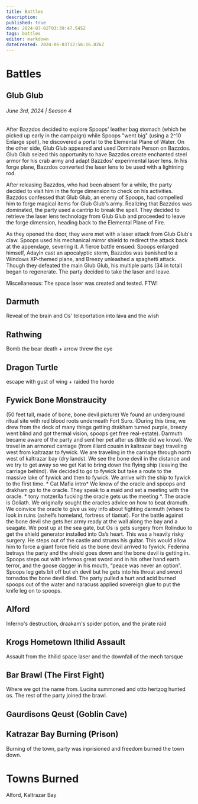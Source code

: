```yaml
---
title: Battles
description: 
published: true
date: 2024-07-02T03:39:47.545Z
tags: battles
editor: markdown
dateCreated: 2024-06-03T12:56:16.826Z
---
```


# Battles

## Glub Glub
###### June 3rd, 2024 | Season 4
After Bazzdos decided to explore Spoops' leather bag stomach (which he picked up early in the campaign) while Spoops "went big" (using a 2^10 Enlarge spell), he discovered a portal to the Elemental Plane of Water. On the other side, Glub Glub appeared and used Dominate Person on Bazzdos. Glub Glub seized this opportunity to have Bazzdos create enchanted steel armor for his crab army and adapt Bazzdos' experimental laser lens. In his forge plane, Bazzdos converted the laser lens to be used with a lightning rod.

After releasing Bazzdos, who had been absent for a while, the party decided to visit him in the forge dimension to check on his activities. Bazzdos confessed that Glub Glub, an enemy of Spoops, had compelled him to forge magical items for Glub Glub's army. Realizing that Bazzdos was dominated, the party used a cantrip to break the spell. They decided to retrieve the laser lens technology from Glub Glub and proceeded to leave the forge dimension, heading back to the Elemental Plane of Fire.

As they opened the door, they were met with a laser attack from Glub Glub's claw. Spoops used his mechanical mirror shield to redirect the attack back at the appendage, severing it. A fierce battle ensued: Spoops enlarged himself, Adayln cast an apocalyptic storm, Bazzdos was banished to a Windows XP-themed plane, and Breezy unleashed a spaghetti attack. Though they defeated the main Glub Glub, his multiple parts (34 in total) began to regenerate. The party decided to take the laser and leave.

Miscellaneous: The space laser was created and tested. FTW!

## Darmuth
Reveal of the brain and Os' teleportation into lava and the wish

## Rathwing
Bomb the bear death + arrow threw the eye

## Dragon Turtle
escape with gust of wing + raided the horde

## Fywick Bone Monstraucity
(50 feet tall, made of bone, bone devil picture)
We found an underground ritual site with red blood roots underneath Fort Suro. (During this time, we drew from the deck of many things getting drakham turned purple, breezy went blind and got thermal vision, spoops get free real-estate). Darmuth became aware of the party and sent her pet after us (little did we know). We travel in an armored carriage (from illiard cousin in kaltrazar bay) traveling west from kaltrazar to fywick. We are traveling in the carriage through north west of kaltrazar bay (dry lands). We see the bone devil in the distance and we try to get away so we get Kat to bring down the flying ship (leaving the carriage behind). We decided to go to fywick but take a route to the massive lake of fywick and then to fywick. We arrive with the ship to fywick to the first time. * Cat Mafia intro* We know of the oracle and spoops and drakham go to the oracle. They speak to a maid and set a meeting with the oracle.  * tony motzerlla fucking the oracle gets us the meeting *. The oracle is Goliath. We originally sought the oracles advice on how to beat dramuth. We coinvice the oracle to give us key info about fighting darmuth (where to look in ruins (ashelfs homeland, fortress of tiamat). For the battle against the bone devil she gets her army ready at the wall along the bay and a seagate. We post up at the sea gate, but Os is gets surgery from Rolinduo to get the shield generator installed into Os’s heart. This was a heavily risky surgery. He steps out of the castle and strums his guitar. This would allow him to force a giant force field as the bone devil arrived to fywick. Federina betrays the party and the shield goes down and the bone devil is getting in. Spoops steps out with infernos great sword and in his other hand earth terror, and the goose dagger in his mouth, “peace was never an option”. Spoops leg gets bit off but eh devil but he gets into his throat and sword tornados the bone devil died. The party pulled a hurt and acid burned spoops out of the water and naracuss  applied sovereign glue to put the knife leg on to spoops.

## Alford
Inferno's destruction, draakam's spider potion, and the pirate raid

## Krogs Hometown Ithilid Assault
Assault from the ithilid space laser and the downfall of the mech tarsque

## Bar Brawl (The First Fight)
Where we got the name from.  Lucina summoned and otto hertzog hunted os. The rest of the party joined the brawl.

## Gaurdisons Qeust (Goblin Cave)

## Katrazar Bay Burning (Prison)
Burning of the town, party was inprisioned and freedom burned the town down. 

## 

# Towns Burned
Alford, Kaltrazar Bay